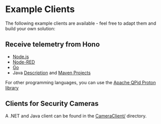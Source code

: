 # Example Clients

The following example clients are available - feel free to adapt them and build your own solution:

## Receive telemetry from Hono

* [Node.js](Hono-Node.js/)
* [Node-RED](Hono-Node-RED)
* [Go](Hono-Golang)
* Java [Description](https://www.eclipse.org/hono/user-guide/java_client_consumer/) and [Maven Projects](Hono-Java)

For other programming languages, you can use the [Apache QPid Proton library](http://qpid.apache.org/proton/)

## Clients for Security Cameras

A .NET and Java client can be found in the [CameraClient/](CameraClient/) directory.




